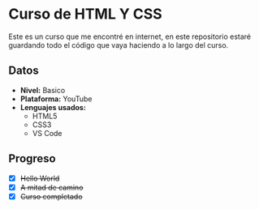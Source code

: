  # Curso de HTML Y CSS
Este es un curso que me encontré en internet, en este repositorio estaré guardando todo el código que vaya haciendo a lo largo del curso.

## Datos
- **Nivel:** Basico
- **Plataforma:** YouTube
- **Lenguajes usados:**
  - HTML5
  - CSS3
  - VS Code

## Progreso
- [X] ~~Hello World~~
- [X] ~~A mitad de camino~~
- [X] ~~Curso completado~~

